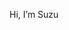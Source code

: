 Hi, I’m Suzu
<!---
fakemakima/fakemakima is a ✨ special ✨ repository because its `README.md` (this file) appears on your GitHub profile.
You can click the Preview link to take a look at your changes.
--->
